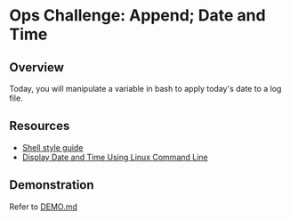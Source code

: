 # Ops Challenge: Append; Date and Time

## Overview

Today, you will manipulate a variable in bash to apply today's date to a log file.

## Resources

- [Shell style guide](https://google.github.io/styleguide/shellguide.html)
- [Display Date and Time Using Linux Command Line](https://www.lifewire.com/display-date-time-using-linux-command-line-4032698)

## Demonstration

Refer to [DEMO.md](DEMO.md)
